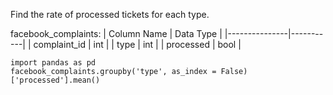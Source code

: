 Find the rate of processed tickets for each type.

facebook_complaints:
| Column Name   | Data Type |
|---------------|-----------|
| complaint_id  | int       |
| type          | int       |
| processed     | bool      |

```
import pandas as pd
facebook_complaints.groupby('type', as_index = False)['processed'].mean()
```

